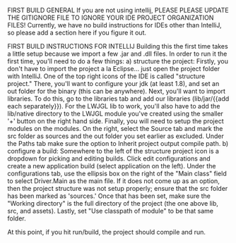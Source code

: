
FIRST BUILD GENERAL
    If you are not using intellij, PLEASE PLEASE UPDATE THE GITIGNORE FILE TO IGNORE YOUR IDE PROJECT ORGANIZATION
FILES! Currently, we have no build instructions for IDEs other than IntelliJ, so please add a section here if you figure
it out.

FIRST BUILD INSTRUCTIONS FOR INTELLIJ
    Building this the first time takes a little setup because we import a few .jar and .dll files. In order to run it
the first time, you'll need to do a few things:
    a) structure the project:
Firstly, you don't have to import the project a la Eclipse... just open the project folder with IntelliJ. One of the top
right icons of the IDE is called "structure project." There, you'll want to configure your jdk (at least 1.8), and set 
an out folder for the binary (this can be anywhere).
Next, you'll want to import libraries. To do this, go to the libraries
tab and add our libraries (lib/jar/{{add each separately}}). For the LWJGL lib to work, you'll also have to add the
lib/native directory to the LWJGL module you've created using the smaller '+' button on the right hand side.
Finally, you will need to setup the project modules on the modules. On the right, select the Source tab and mark the src
folder as sources and the out folder you set earlier as excluded. Under the Paths tab make sure the option to Inherit 
project output compile path.
    b) configure a build:
Somewhere to the left of the structure project icon is a dropdown for picking and editing builds. Click edit
configurations and create a new application build (select application on the left). Under the configurations tab, use
the ellipsis box on the right of the "Main class" field to select Driver.Main as the main file. If it does not come up
as an option, then the project structure was not setup properly; ensure that the src folder has been marked as
'sources.' Once that has been set, make sure the "Working directory" is the full directory of the project (the one above
lib, src, and assets). Lastly, set "Use classpath of module" to be that same folder.

At this point, if you hit run/build, the project should compile and run.